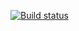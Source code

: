 [![Build status](https://ci.appveyor.com/api/projects/status/gsphgmqx5l5k7r5m/branch/master?svg=true)](https://ci.appveyor.com/project/Alim-Ziedinov/hwjava-avto-selenid/branch/master)